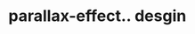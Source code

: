 # parallax-effect.. desgin                                                                                                                                                     
